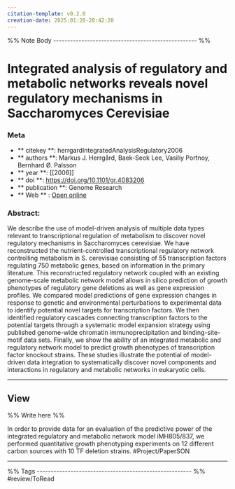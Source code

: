 ```yaml
---
citation-template: v0.2.0
creation-date: 2025:01:20-20:42:20
---
```


%% Note Body --------------------------------------------------- %%
# Integrated analysis of regulatory and metabolic networks reveals novel regulatory mechanisms in Saccharomyces Cerevisiae

### Meta
- ** citekey **: herrgardIntegratedAnalysisRegulatory2006
- ** authors **: Markus J. Herrgård, Baek-Seok Lee, Vasiliy Portnoy, Bernhard Ø. Palsson
- ** year **: [[2006]]
- ** doi **: https://doi.org/10.1101/gr.4083206
- ** publication **: Genome Research
- ** Web ** : [Open online](http://genome.cshlp.org/lookup/doi/10.1101/gr.4083206)


### Abstract:
We describe the use of model-driven analysis of multiple data types relevant to transcriptional regulation of metabolism to discover novel regulatory mechanisms in Saccharomyces cerevisiae. We have reconstructed the nutrient-controlled transcriptional regulatory network controlling metabolism in S. cerevisiae consisting of 55 transcription factors regulating 750 metabolic genes, based on information in the primary literature. This reconstructed regulatory network coupled with an existing genome-scale metabolic network model allows in silico prediction of growth phenotypes of regulatory gene deletions as well as gene expression profiles. We compared model predictions of gene expression changes in response to genetic and environmental perturbations to experimental data to identify potential novel targets for transcription factors. We then identified regulatory cascades connecting transcription factors to the potential targets through a systematic model expansion strategy using published genome-wide chromatin immunoprecipitation and binding-site-motif data sets. Finally, we show the ability of an integrated metabolic and regulatory network model to predict growth phenotypes of transcription factor knockout strains. These studies illustrate the potential of model-driven data integration to systematically discover novel components and interactions in regulatory and metabolic networks in eukaryotic cells.

___

## View

%% Write here %%

In order to provide data for an evaluation of the predictive power of the integrated regulatory and metabolic network model iMH805/837, we performed quantitative growth phenotyping experiments on 12 different carbon sources with 10 TF deletion strains. #Project/PaperSON 




___
%% Tags  ------------------------------------------------------- %%
#review/ToRead